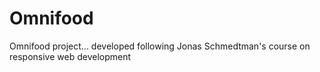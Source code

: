 # Omnifood

Omnifood project... developed following Jonas Schmedtman's course on responsive web development
